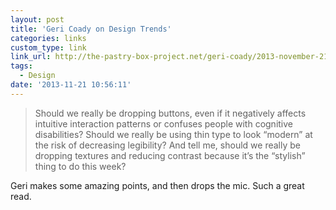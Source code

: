```yaml
---
layout: post
title: 'Geri Coady on Design Trends'
categories: links
custom_type: link
link_url: http://the-pastry-box-project.net/geri-coady/2013-november-21/
tags:
  - Design
date: '2013-11-21 10:56:11'
---
```

>Should we really be dropping buttons, even if it negatively affects intuitive interaction patterns or confuses people with cognitive disabilities? Should we really be using thin type to look “modern” at the risk of decreasing legibility? And tell me, should we really be dropping textures and reducing contrast because it’s the “stylish” thing to do this week?

Geri makes some amazing points, and then drops the mic. Such a great read.
